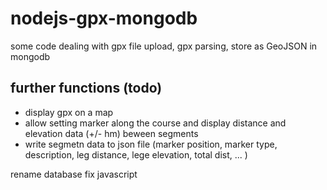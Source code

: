 # nodejs-gpx-mongodb
some code dealing with gpx file upload, gpx parsing,  store as GeoJSON in mongodb

## further functions (todo)
* display gpx on a map
* allow setting marker along the course and display distance and elevation data (+/- hm) beween segments
* write segmetn data to json file (marker position, marker type, description, leg distance, lege elevation, total dist, ... )



rename database
fix javascript
